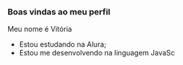 ### Boas vindas ao meu perfil

Meu nome é Vitória

- Estou estudando na Alura;
- Estou me desenvolvendo na linguagem JavaSc
